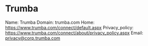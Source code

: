 
# Trumba

Name: Trumba
Domain: trumba.com
Home: https://www.trumba.com/connect/default.aspx
Privacy_policy: https://www.trumba.com/connect/about/privacy_policy.aspx
Email: privacy@corp.trumba.com
